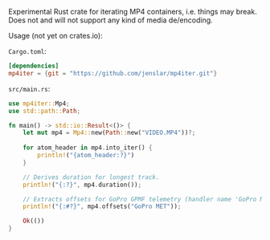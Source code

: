 Experimental Rust crate for iterating MP4 containers, i.e. things may break. Does not and will not support any kind of media de/encoding.

Usage (not yet on crates.io):

`Cargo.toml`:
```toml
[dependencies]
mp4iter = {git = "https://github.com/jenslar/mp4iter.git"}
```

`src/main.rs`:
```rs
use mp4iter::Mp4;
use std::path::Path;

fn main() -> std::io::Result<()> {
    let mut mp4 = Mp4::new(Path::new("VIDEO.MP4"))?;
    
    for atom_header in mp4.into_iter() {
        println!("{atom_header:?}")
    }

    // Derives duration for longest track.
    println!("{:?}", mp4.duration());

    // Extracts offsets for GoPro GPMF telemetry (handler name 'GoPro MET')
    println!("{:#?}", mp4.offsets("GoPro MET"));

    Ok(())
}
```